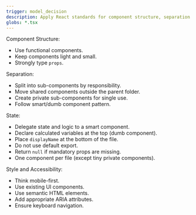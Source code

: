 ```yaml
---
trigger: model_decision
description: Apply React standards for component structure, separation of concerns, state management, and accessibility when developing with React in `apps/frontend`.
globs: *.tsx
---
```


Component Structure:
- Use functional components.
- Keep components light and small.
- Strongly type `props`.

Separation:
- Split into sub-components by responsibility.
- Move shared components outside the parent folder.
- Create private sub-components for single use.
- Follow smart/dumb component pattern.

State:
- Delegate state and logic to a smart component.
- Declare calculated variables at the top (dumb component).
- Place `displayName` at the bottom of the file.
- Do not use default export.
- Return `null` if mandatory props are missing.
- One component per file (except tiny private components).

Style and Accessibility:
- Think mobile-first.
- Use existing UI components.
- Use semantic HTML elements.
- Add appropriate ARIA attributes.
- Ensure keyboard navigation.